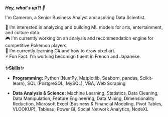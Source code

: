 <b><i> Hey, what's up?! :wave: </i></b>

I'm Cameron, a Senior Business Analyst and aspiring Data Scientist.

👀 I’m interested in analyzing and building ML models for arts, entertainment, and culture data.<br>
:video_game: I'm currently working on an analysis and recommendation engine for competitive Pokemon players.<br>
🌱 I’m currently learning C# and how to draw pixel art. <br>
:zap: Fun Fact: I'm working becomign fluent in French and Japanese. <br>

<b>✨Skills✨</b><br>
- <b>Programming:</b> Python (NumPy, Matplotlib, Seaborn, pandas, Scikit-learn), SQL (PostgreSQL, MySQL), VBA, Web Scraping

- <b>Data Analysis & Science:</b> Machine Learning, Statistics, Data Cleaning, Data Manipulation, Feature Engineering, Data Mining, Dimensionality Reduction, Microsoft Excel (Business & Financial Modeling, Pivot Tables, VLOOKUP), Tableau, Power BI, Social Network Analytics, NodeXL


<!---
Cameron-M-Bailey/Cameron-M-Bailey is a ✨ special ✨ repository because its `README.md` (this file) appears on your GitHub profile.
You can click the Preview link to take a look at your changes.
--->

